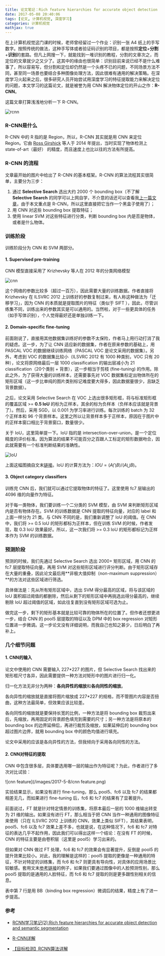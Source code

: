 ```yaml
---
title: 论文笔记：Rich feature hierarchies for accurate object detection and semantic segmentation
date: 2017-05-08 20:40:06
tags: [论文, 计算机视觉, 深度学习]
categories: 计算机视觉
mathjax: true
---
```


在上计算机视觉这门课的时候，老师曾经留过一个作业：识别一张 A4 纸上的手写数字。按照传统的做法，这种手写体或者验证码识别的项目，都是按照**定位**+**分割**+**识别**的套路。但凡上网搜一下，就能找到一堆识别的教程，分割的文章次之，而定位的文章就少之又少了。这其中的缘由也很简单：识别目前来说已经不是什么难事了，所以容易写，但分割和定位却仍然是一个头疼不已的问题，不同场景方法不同，甚至同一场景也要结合多种图像处理方法，因此很难有通用的解决策略。在深度学习火起来之后，很多研究人员开始尝试用深度学习的特征提取能力来解决定位的问题，本文学习的这篇论文，就是被誉为用 CNN 解决物体定位的开山之作：**R-CNN**。

这篇文章打算浅浅地分析一下 R-CNN。

![rcnn](/images/2017-5-8/rcnn.png)

<!--more-->

### R-CNN是什么

R-CNN 中的 R 指的是 Region，所以，R-CNN 其实就是用 CNN 来定位 Region。它由 [Ross Girshick](http://www.rossgirshick.info/) 等人于 2014 年提出，当时实现了物体检测上 state-of-art（最好） 的精度，而且速度上也比以往的方法有所提高。

### R-CNN 的流程

文章最开始的图片中给出了 R-CNN 的基本框架。R-CNN 的算法流程其实很简单，主要分为三步：

1. 通过 **Selective Search** 选出大约 2000 个 bounding box（不了解 **Selective Search** 的同学可以上网自学，不介意的话还可以查看我[上一篇文章](http://jermmy.xyz/2017/05/04/2017-5-4-paper-notes-selective-search/)，由于本文重点是 R-CNN，所以这里直接把它当作一个黑盒子使用了）；
2. 用 CNN 对这些 bounding box 提取特征；
3. 使用 linear SVM 对这些特征进行分类，判断 bounding box 内是否是物体，或者是什么物体。

### 训练阶段

训练阶段分为 CNN 和 SVM 两部分。

#### 1. Supervised pre-training

CNN 模型直接采用了 Krizhevsky 等人在 2012 年的分类网络模型

![cnn](/images/2017-5-8/cnn.jpg)

这个网络的参数比较多（超过一百万），因此需要大量的训练数据。作者直接将 Krizhevsky 在 ILSVRC 2012 上训练好的参数复制过来，有人称这种做法为「迁移学习」，因为 CNN 的本质就是提取图片的特征（类似于 SIFT ），因此，尽管训练集不同，训练出来的参数其实是可以通用的。当然啦，对于一些更具体的任务（如手写体识别），个人觉得最好还是单独训练一下。

#### 2. Domain-specific fine-tuning

前面刚说了，直接用其他数据集训练好的参数不太保险，作者马上用行动打消了我的疑虑。这一步，为了让 CNN 适应新的数据集，作者在原来参数的基础上，用 PASCAL VOC 的数据继续训练网络（PASCAL VOC 是论文采用的数据集）。另外，考虑到 VOC 的数据集比较小（ILSVRC 2012 有 1000 种类别，VOC 只有 20 种），论文将原网络最后一层 1000 classification 的输出层减小为 21 classification（20个类别 + 背景），这一步相当于剪枝 (fine-tuning) 的作用。除此之外，为了获得大量的训练样本，还需要事先对 VOC 数据集标定出物体所在的矩形区域（这一步比单纯的图片类别标记难度要大得多，因此数据量很少，且缺乏背景数据）。

之后，论文采用 Selective Search 在 VOC 上选出很多矩形框，将与标准矩形框的覆盖区域 >= **0.5 IoU** 的标为正样本，其余的标为负样本（负样本应该就是背景了）。然后，采用 SGD，以 0.001 为学习率进行训练。每次训练的 batch 为 32 个正样本和 96 个背景样本。这里之所以让背景样本多于正样本，原因在于图片中的正样本窗口相比于背景窗口，数量很少。

关于 IoU，这里简单提一下。IoU 指的是 intersection-over-union，是一个定位精度的评价标准。因为算法的结果不可能百分之百跟人工标定的矩形数据吻合，因此就需要有一个标准判断结果的准确性。

![IoU](/images/2017-5-8/IoU.jpg)

上面这幅图摘自文末[链接](http://blog.csdn.net/u011534057/article/details/51218250)。IoU 的计算方法为：$IOU=(A \bigcap B) / (A \bigcup B)$。

#### 3. Object category classifiers

训练完 CNN 后，我们就可以通过它提取物体的特征了。这里使用 fc7 层输出的 4096 维的向量作为特征。

对于每一类物体，我们要训练一个二分类的 SVM 模型，由 SVM 来判断矩形区域内是否有物体存在。SVM 的训练数据是 CNN 提取的特征向量，对应的 label 和上面一样分为 21 类。与 CNN 不同的是，我们重新调整了 IoU 的阈值。在 CNN 中，我们将 >= 0.5 IoU 的矩形都标为正样本，但在训练 SVM 的时候，作者发现，取 0.3 IoU 效果最好。所以，这一次我们将 >= 0.3 IoU 的矩形都标记为正样本作为 SVM 的训练数据。

### 预测阶段

预测的时候，我们先通过 Selective Search 选出 2000+ 矩形区域，用 CNN 的 fc7 层提取特征向量，再用 SVM 对这些矩形区域进行评分判断。由于矩形区域存在大量的重叠，因此论文最后用**非极大值抑制（non-maximum suppression）**的方法对这些区域进行筛选。

具体做法是：先从所有矩形区域中，选出 SVM 得分最高的区域，将与该区域的 IoU 面积超过阈值的都删除，然后从剩下的矩形区域中再挑选出得分最高的，继续剔除 IoU 超过阈值的区域，如此往复直到没有矩形区域可选为止。

做完这一步，剩下的矩形基本就是比较可靠的物体所在的位置了。但作者还想更进一步，结合 CNN 的 pool5 层提取的特征以及 DPM 中的 box regression 对矩形位置进一步微调。这一步论文没有详细说明，而我自己也知之甚少，日后明白了再补上。

### 几个细节问题

#### 1. CNN的输入

论文中使用的 CNN 需要输入 227*227 的图片，但 Selective Search 找出来的矩形框尺寸各异，因此需要提供一种方法对矩形中的图片进行归一化。

归一化方法无非分为两种：**各向异性的缩放**和**各向同性的缩放**。

各向异性的缩放就是直接将图片缩放成 227*227 的规格，而不管图片内容是否扭曲，这种方法最简单，但效果应该比较差。

各向同性的缩放就是要保持长宽的比例，一种方法是将 bounding box 裁剪出来后，先缩放，再用固定的背景颜色填充到需要的尺寸；另一种方法是将原本的 bounding box 的边界延伸后，再进行裁剪及缩放，如果延伸后的 bounding box 超过图片边界，就用 bounding box 中的颜色均值进行填充。

论文中采用的应该是各向异性的方法，但我倾向于采用各向同性的方法。

#### 2. CNN对特征的提取

CNN 中包含很多层，具体要选用哪一层的输出作为特征呢？为此，作者进行了多次对比试验：

![cnn feature](/images/2017-5-8/cnn feature.png)

实验结果显示，如果没有进行 fine-tuning，那么 pool5、fc6 以及 fc7 的结果都相差无几，而如果进行 fine-tuning 后，fc6 和 fc7 的结果有了显著提升。

前面说过，FT 就是针对特定情景的训练集，将原本最后一层的 1000 维输出转变为 21 维的输出。如果没有进行 FT，那么相当于把 CNN 当作一种通用的图像特征来使用（只在 ILSVRC 2012 上训练的 CNN，效果上类似 SIFT），其结果表明，pool5、fc6 以及 fc7 效果上差不多，也就是说，在这种情况下，fc6 和 fc7 对特征的表达几乎不起作用，因此我们可以得出这样一个结论：在没有 FT 的时候，CNN 的特征主要是由卷积层（这里是 pool5）学习出来的。

但如果对 CNN 做过 FT 处理，fc6 和 fc7 的效果会有显著提升，反倒是 pool5 的提升效果比较小。对此，我的理解是这样的：pool5 提取的更像是一种通用的特征，不针对特定的训练集，而 fc6 和 fc7 则更具有导向性，对具体的应用场景比较敏感。套用文末[参考链接](http://blog.csdn.net/u011534057/article/details/51218250)的例子，如果我们要通过图像中的人脸预测性别，那么 pool5 提取的是通用的人脸特征，而 fc6 和 fc7 提取的则是更多跟性别相关的信息。

表中第 7 行是用 BB（binding box regression）微调后的结果，精度上有了进一步提高。

### 参考

+ [RCNN学习笔记(2):Rich feature hierarchies for accurate object detection and semantic segmentation](http://blog.csdn.net/u011534057/article/details/51218250)


+ [R-CNN详解](http://www.jianshu.com/p/deb0f69f5597)
+ [【目标检测】RCNN算法详解](http://blog.csdn.net/shenxiaolu1984/article/details/51066975)